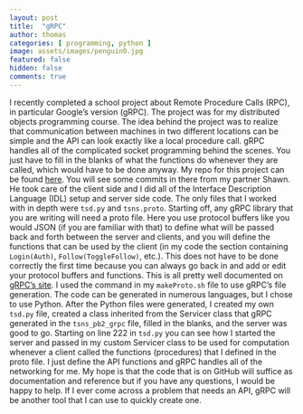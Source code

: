 ```yaml
---
layout: post
title:  "gRPC"
author: thomas
categories: [ programming, python ]
image: assets/images/penguin0.jpg
featured: false
hidden: false
comments: true
---
```

I recently completed a school project about Remote Procedure Calls (RPC), in particular Google’s version (gRPC). The project was for my distributed objects programming course. The idea behind the project was to realize that communication between machines in two different locations can be simple and the API can look exactly like a local procedure call. gRPC handles all of the complicated socket programming behind the scenes. You just have to fill in the blanks of what the functions do whenever they are called, which would have to be done anyway. My repo for this project can be found [here](https://github.com/thomasstep/grpcSocialNetwork). You will see some commits in there from my partner Shawn. He took care of the client side and I did all of the Interface Description Language (IDL) setup and server side code. The only files that I worked with in depth were `tsd.py` and `tsns.proto`. Starting off, any gRPC library that you are writing will need a proto file. Here you use protocol buffers like you would JSON (if you are familiar with that) to define what will be passed back and forth between the server and clients, and you will define the functions that can be used by the client (in my code the section containing `Login(Auth)`, `Follow(ToggleFollow)`, etc.). This does not have to be done correctly the first time because you can always go back in and add or edit your protocol buffers and functions. This is all pretty well documented on [gRPC’s site](https://grpc.io/). I used the command in my `makeProto.sh` file to use gRPC’s file generation. The code can be generated in numerous languages, but I chose to use Python. After the Python files were generated, I created my own `tsd.py` file, created a class inherited from the Servicer class that gRPC generated in the `tsns_pb2_grpc` file, filled in the blanks, and the server was good to go. Starting on line 222 in `tsd.py` you can see how I started the server and passed in my custom Servicer class to be used for computation whenever a client called the functions (procedures) that I defined in the proto file. I just define the API functions and gRPC handles all of the networking for me. My hope is that the code that is on GitHub will suffice as documentation and reference but if you have any questions, I would be happy to help. If I ever come across a problem that needs an API, gRPC will be another tool that I can use to quickly create one.
